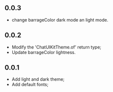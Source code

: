 ## 0.0.3

- change barrageColor dark mode an light mode.

## 0.0.2

- Modify the 'ChatUIKitTheme.of' return type;
- Update barrageColor lightness.

## 0.0.1

- Add light and dark theme;
- Add default fonts;
